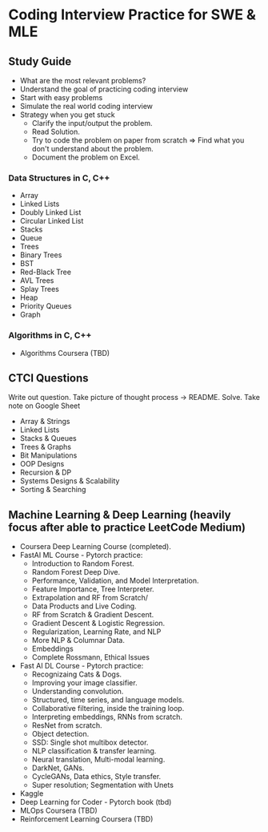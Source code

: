 # Coding Interview Practice for SWE & MLE

## Study Guide
- What are the most relevant problems?
- Understand the goal of practicing coding interview
- Start with easy problems
- Simulate the real world coding interview
- Strategy when you get stuck
    + Clarify the input/output the problem.
    + Read Solution.
    + Try to code the problem on paper from scratch => Find what you don't understand about the problem.
    + Document the problem on Excel.

### Data Structures in C, C++
- Array
- Linked Lists
- Doubly Linked List
- Circular Linked List
- Stacks
- Queue
- Trees
- Binary Trees
- BST
- Red-Black Tree
- AVL Trees
- Splay Trees
- Heap
- Priority Queues
- Graph

### Algorithms in C, C++
- Algorithms Coursera (TBD)

## CTCI Questions
Write out question. Take picture of thought process -> README. Solve. Take note on Google Sheet 

- Array & Strings
- Linked Lists
- Stacks & Queues
- Trees & Graphs
- Bit Manipulations
- OOP Designs
- Recursion & DP
- Systems Designs & Scalability
- Sorting & Searching

## Machine Learning & Deep Learning (heavily focus after able to practice LeetCode Medium)
- Coursera Deep Learning Course (completed).
- FastAI ML Course - Pytorch practice:
    - Introduction to Random Forest.
    - Random Forest Deep Dive.
    - Performance, Validation, and Model Interpretation.
    - Feature Importance, Tree Interpreter.
    - Extrapolation and RF from Scratch/
    - Data Products and Live Coding.
    - RF from Scratch & Gradient Descent.
    - Gradient Descent & Logistic Regression.
    - Regularization, Learning Rate, and NLP
    - More NLP & Columnar Data.
    - Embeddings
    - Complete Rossmann, Ethical Issues
- Fast AI DL Course - Pytorch practice:
    - Recognizaing Cats & Dogs.
    - Improving your image classifier.
    - Understanding convolution.
    - Structured, time series, and language models.
    - Collaborative filtering, inside the training loop.
    - Interpreting embeddings, RNNs from scratch.
    - ResNet from scratch.
    - Object detection.
    - SSD: Single shot multibox detector.
    - NLP classification & transfer learning.
    - Neural translation, Multi-modal learning.
    - DarkNet, GANs.
    - CycleGANs, Data ethics, Style transfer.
    - Super resolution; Segmentation with Unets
- Kaggle
- Deep Learning for Coder - Pytorch book (tbd)
- MLOps Coursera (TBD)
- Reinforcement Learning Coursera (TBD)

